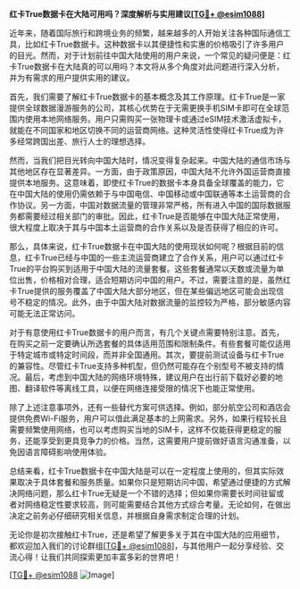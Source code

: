 **红卡True数据卡在大陆可用吗？深度解析与实用建议[[TG💪+ @esim1088](https://t.me/s/esim1088)]**

近年来，随着国际旅行和跨境业务的频繁，越来越多的人开始关注各种国际通信工具，比如红卡True数据卡。这种数据卡以其便捷性和实惠的价格吸引了许多用户的目光。然而，对于计划前往中国大陆使用的用户来说，一个常见的疑问便是：红卡True数据卡在大陆真的可以用吗？本文将从多个角度对此问题进行深入分析，并为有需求的用户提供实用的建议。

首先，我们需要了解红卡True数据卡的基本概念及其工作原理。红卡True是一家提供全球数据漫游服务的公司，其核心优势在于无需更换手机SIM卡即可在全球范围内使用本地网络服务。用户只需购买一张物理卡或通过eSIM技术激活虚拟卡，就能在不同国家和地区切换不同的运营商网络。这种灵活性使得红卡True成为许多经常跨国出差、旅行人士的理想选择。

然而，当我们把目光转向中国大陆时，情况变得复杂起来。中国大陆的通信市场与其他地区存在显著差异。一方面，由于政策原因，中国大陆不允许外国运营商直接提供本地服务。这意味着，即使红卡True的数据卡本身具备全球覆盖的能力，它在中国大陆的使用仍需依赖于与中国电信、中国移动或中国联通等本土运营商的合作协议。另一方面，中国对数据流量的管理非常严格，所有进入中国的国际数据服务都需要经过相关部门的审批。因此，红卡True是否能够在中国大陆正常使用，很大程度上取决于其与中国本土运营商的合作关系以及是否获得了相应的许可。

那么，具体来说，红卡True数据卡在中国大陆的使用现状如何呢？根据目前的信息，红卡True已经与中国的一些主流运营商建立了合作关系，用户可以通过红卡True的平台购买到适用于中国大陆的流量套餐。这些套餐通常以天数或流量为单位出售，价格相对合理，适合短期访问中国的用户。不过，需要注意的是，虽然红卡True提供的服务覆盖了中国大陆大部分地区，但在某些偏远地区可能会出现信号不稳定的情况。此外，由于中国大陆对数据流量的监控较为严格，部分敏感内容可能无法正常访问。

对于有意使用红卡True数据卡的用户而言，有几个关键点需要特别注意。首先，在购买之前一定要确认所选套餐的具体适用范围和限制条件。有些套餐可能仅适用于特定城市或特定时间段，而并非全国通用。其次，要提前测试设备与红卡True的兼容性。尽管红卡True支持多种机型，但仍然可能存在个别型号不被支持的情况。最后，考虑到中国大陆的网络环境特殊，建议用户在出行前下载好必要的地图、翻译软件等离线工具，以便在网络连接受限的情况下也能正常使用。

除了上述注意事项外，还有一些替代方案可供选择。例如，部分航空公司和酒店会提供免费Wi-Fi服务，用户可以借此满足基本的上网需求。另外，如果行程较长且需要频繁使用网络，也可以考虑购买当地的SIM卡，这样不仅能获得更稳定的服务，还能享受到更具竞争力的价格。当然，这需要用户提前做好语言沟通准备，以免因语言障碍影响使用体验。

总结来看，红卡True数据卡在中国大陆是可以在一定程度上使用的，但其实际效果取决于具体套餐和服务质量。如果你只是短期访问中国，希望通过便捷的方式解决网络问题，那么红卡True无疑是一个不错的选择；但如果你需要长时间驻留或者对网络稳定性要求较高，则可能需要结合其他方式综合考量。无论如何，在做出决定之前务必仔细研究相关信息，并根据自身需求制定合理的计划。

无论你是初次接触红卡True，还是希望了解更多关于其在中国大陆的应用细节，都欢迎加入我们的讨论群组[[TG💪+ @esim1088](https://t.me/s/esim1088)]，与其他用户一起分享经验、交流心得！让我们共同探索更加丰富多彩的世界吧！

[[TG💪+ @esim1088](https://t.me/s/esim1088) ![Image](https://i.postimg.cc/4NQfJmqS/Snipaste-2025-05-13-00-14-12.png)]